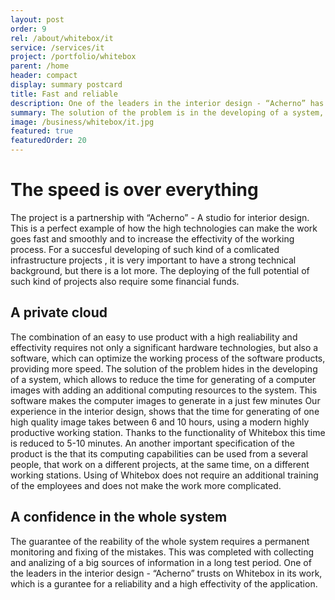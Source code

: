 ```yaml
---
layout: post
order: 9
rel: /about/whitebox/it
service: /services/it
project: /portfolio/whitebox
parent: /home
header: compact
display: summary postcard
title: Fast and reliable
description: One of the leaders in the interior design - “Acherno” has trusted in Whitebox in its work, which is a gurantee for a reliability and a high effectivity of the application.  
summary: The solution of the problem is in the developing of a system, which allows to reduce the time for generating of a computer images with adding an additional computing resources to the system. This software makes the computer images to generate in a just few minutes. This is increasing the speed time, without being compesated by the quality of the image. 
image: /business/whitebox/it.jpg
featured: true
featuredOrder: 20
---
```

# The speed is over everything
The project is a partnership with “Acherno” - A studio for interior design. This is a perfect example of how the high technologies can make the work goes fast and smoothly and to increase the effectivity of the working process. 
For a succesful developing of such kind of a comlicated infrastructure projects , it is very important to have a strong technical background, but there is a lot more. The deploying of the full potential of such kind of projects also require some financial funds.  

## A private cloud
The combination of  an easy to use product with a high realiability and effectivity requires not only a significant hardware technologies, but also a software, which can optimize the working process of the software products, providing more speed. The solution of the problem hides in the developing of a system, which allows to reduce the time for generating of a computer images with adding an additional computing resources to the system. This software makes the computer images to generate in a just few minutes Our experience in the interior design, shows that the time for generating of one high quality image takes between 6 and 10 hours, using a modern highly productive working station. Thanks to the functionality of Whitebox this time is reduced to 5-10 minutes. An another important specification of the product is the that its computing capabilities can be used from a several people, that work on a different projects, at the same time, on a different working stations. Using of Whitebox does not require an additional training of the employees and does not make the work more complicated.  

## A confidence in the whole system 
The guarantee of the reability of the whole system requires a permanent monitoring and fixing of the mistakes. This was completed with collecting and analizing of a big sources of information in a long test period. 
One of the leaders in the interior design - “Acherno” trusts on Whitebox in its work, which is a gurantee for a reliability and a high effectivity of the application. 